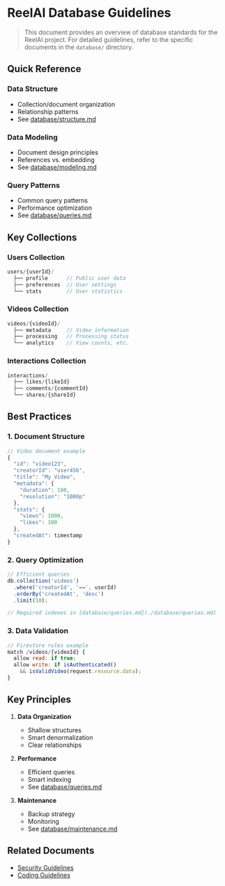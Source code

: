 # ReelAI Database Guidelines

> This document provides an overview of database standards for the ReelAI project. For detailed guidelines, refer to the specific documents in the `database/` directory.

## Quick Reference

### Data Structure
- Collection/document organization
- Relationship patterns
- See [database/structure.md](./database/structure.md)

### Data Modeling
- Document design principles
- References vs. embedding
- See [database/modeling.md](./database/modeling.md)

### Query Patterns
- Common query patterns
- Performance optimization
- See [database/queries.md](./database/queries.md)

## Key Collections

### Users Collection
```javascript
users/{userId}/
  ├── profile      // Public user data
  ├── preferences  // User settings
  └── stats        // User statistics
```

### Videos Collection
```javascript
videos/{videoId}/
  ├── metadata     // Video information
  ├── processing   // Processing status
  └── analytics    // View counts, etc.
```

### Interactions Collection
```javascript
interactions/
  ├── likes/{likeId}
  ├── comments/{commentId}
  └── shares/{shareId}
```

## Best Practices

### 1. Document Structure
```javascript
// Video document example
{
  "id": "video123",
  "creatorId": "user456",
  "title": "My Video",
  "metadata": {
    "duration": 180,
    "resolution": "1080p"
  },
  "stats": {
    "views": 1000,
    "likes": 100
  },
  "createdAt": timestamp
}
```

### 2. Query Optimization
```javascript
// Efficient queries
db.collection('videos')
  .where('creatorId', '==', userId)
  .orderBy('createdAt', 'desc')
  .limit(10);

// Required indexes in [database/queries.md](./database/queries.md)
```

### 3. Data Validation
```javascript
// Firestore rules example
match /videos/{videoId} {
  allow read: if true;
  allow write: if isAuthenticated()
    && isValidVideo(request.resource.data);
}
```

## Key Principles

1. **Data Organization**
   - Shallow structures
   - Smart denormalization
   - Clear relationships

2. **Performance**
   - Efficient queries
   - Smart indexing
   - See [database/queries.md](./database/queries.md)

3. **Maintenance**
   - Backup strategy
   - Monitoring
   - See [database/maintenance.md](./database/maintenance.md)

## Related Documents
- [Security Guidelines](./security.md)
- [Coding Guidelines](./coding.md) 